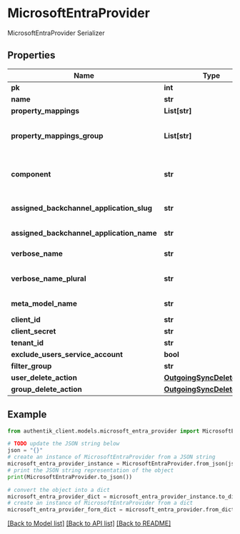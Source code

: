# MicrosoftEntraProvider

MicrosoftEntraProvider Serializer

## Properties

Name | Type | Description | Notes
------------ | ------------- | ------------- | -------------
**pk** | **int** |  | [readonly] 
**name** | **str** |  | 
**property_mappings** | **List[str]** |  | [optional] 
**property_mappings_group** | **List[str]** | Property mappings used for group creation/updating. | [optional] 
**component** | **str** | Get object component so that we know how to edit the object | [readonly] 
**assigned_backchannel_application_slug** | **str** | Internal application name, used in URLs. | [readonly] 
**assigned_backchannel_application_name** | **str** | Application&#39;s display Name. | [readonly] 
**verbose_name** | **str** | Return object&#39;s verbose_name | [readonly] 
**verbose_name_plural** | **str** | Return object&#39;s plural verbose_name | [readonly] 
**meta_model_name** | **str** | Return internal model name | [readonly] 
**client_id** | **str** |  | 
**client_secret** | **str** |  | 
**tenant_id** | **str** |  | 
**exclude_users_service_account** | **bool** |  | [optional] 
**filter_group** | **str** |  | [optional] 
**user_delete_action** | [**OutgoingSyncDeleteAction**](OutgoingSyncDeleteAction.md) |  | [optional] 
**group_delete_action** | [**OutgoingSyncDeleteAction**](OutgoingSyncDeleteAction.md) |  | [optional] 

## Example

```python
from authentik_client.models.microsoft_entra_provider import MicrosoftEntraProvider

# TODO update the JSON string below
json = "{}"
# create an instance of MicrosoftEntraProvider from a JSON string
microsoft_entra_provider_instance = MicrosoftEntraProvider.from_json(json)
# print the JSON string representation of the object
print(MicrosoftEntraProvider.to_json())

# convert the object into a dict
microsoft_entra_provider_dict = microsoft_entra_provider_instance.to_dict()
# create an instance of MicrosoftEntraProvider from a dict
microsoft_entra_provider_form_dict = microsoft_entra_provider.from_dict(microsoft_entra_provider_dict)
```
[[Back to Model list]](../README.md#documentation-for-models) [[Back to API list]](../README.md#documentation-for-api-endpoints) [[Back to README]](../README.md)


